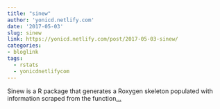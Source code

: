 ```yaml
---
title: "sinew"
author: 'yonicd.netlify.com'
date: '2017-05-03'
slug: sinew
link: https://yonicd.netlify.com/post/2017-05-03-sinew/
categories:
- bloglink
tags:
  - rstats
  - yonicdnetlifycom
---
```


Sinew is a R package that generates a Roxygen skeleton populated with information scraped from the function[... <i class="fas fa-external-link-alt"></i>](https://yonicd.netlify.com/post/2017-05-03-sinew/)

